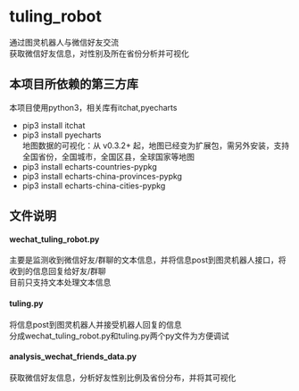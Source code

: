 # tuling_robot<br>
通过图灵机器人与微信好友交流<br>
获取微信好友信息，对性别及所在省份分析并可视化<br>

## 本项目所依赖的第三方库<br>
本项目使用python3，相关库有itchat,pyecharts <br>
* pip3 install itchat<br>
* pip3 install pyecharts<br>
地图数据的可视化：从 v0.3.2+ 起，地图已经变为扩展包，需另外安装，支持全国省份，全国城市，全国区县，全球国家等地图
* pip3 install echarts-countries-pypkg<br>
* pip3 install echarts-china-provinces-pypkg<br> 
* pip3 install echarts-china-cities-pypkg<br>
## 文件说明<br>
#### wechat_tuling_robot.py<br>
主要是监测收到微信好友/群聊的文本信息，并将信息post到图灵机器人接口，将收到的信息回复给好友/群聊<br>
目前只支持文本处理文本信息<br>

#### tuling.py<br>
将信息post到图灵机器人并接受机器人回复的信息<br>
分成wechat_tuling_robot.py和tuling.py两个py文件为方便调试<br>  

#### analysis_wechat_friends_data.py<br>
获取微信好友信息，分析好友性别比例及省份分布，并将其可视化<br>
